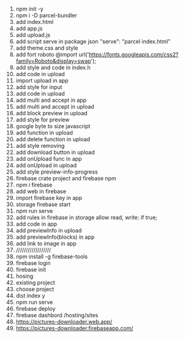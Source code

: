 1. npm init -y
2. npm i -D parcel-bundler
3. add index.html
4. add app.js
5. add upload.js
6. add script serve in package json "serve": "parcel index.html"
7. add theme.css and style
8. add fort roboto @import url('https://fonts.googleapis.com/css2?family=Roboto&display=swap');
9. add style and code in index.h
10. add code in upload
11. import upload in app
12. add style for input
13. add code in upload
14. add multi and accept in app
15. add multi and accept in upload
16. add block preview in upload
17. add style for preview
18. google byte to size javascript
19. add function in upload
20. add delete function in upload
21. add style removing
22. add download button in upload
23. add onUpload func in app
24. add onUpload in upload
25. add style preview-info-progress
26. firebase crate project and firebase npm
27. npm i firebase
28. add web in firebase
29. import firebase key in app
30. storage firebase start
31. npm run serve
32. add rules in firebase in storage allow read, write: if true;
33. add code in app
34. add previewInfo in upload
35. add previewInfo(blocks) in app
36. add link to image in app
37. //////////////////
38. npm install -g firebase-tools
39. firebase login
40. firebase init
41. hosing
42. existing project
43. choose project
44. dist index y
45. npm run serve
46. firebase deploy
47. firebase dashbord /hosting/sites
48. https://pictures-downloader.web.app/
49. https://pictures-downloader.firebaseapp.com/